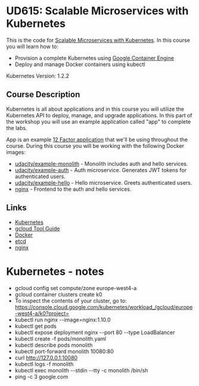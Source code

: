 # UD615: Scalable Microservices with Kubernetes

This is the code for [Scalable Microservices with Kubernetes](https://www.udacity.com/course/scalable-microservices-with-kubernetes--ud615).  In this course you will learn how to:

* Provision a complete Kubernetes using [Google Container Engine](https://cloud.google.com/container-engine)
* Deploy and manage Docker containers using kubectl

Kubernetes Version: 1.2.2

## Course Description

Kubernetes is all about applications and in this course you will utilize the Kubernetes API to deploy, manage, and upgrade applications. In this part of the workshop you will use an example application called "app" to complete the labs.

App is an example [12 Factor application](http://12factor.net/) that we'll be using throughout the course. During this course you will be working with the following Docker images:

* [udacity/example-monolith](https://hub.docker.com/r/udacity/example-monolith) - Monolith includes auth and hello services.
* [udacity/example-auth](https://hub.docker.com/r/udacity/example-auth) - Auth microservice. Generates JWT tokens for authenticated users.
* [udacity/example-hello](https://hub.docker.com/r/udacity/example-hello) - Hello microservice. Greets authenticated users.
* [nginx](https://hub.docker.com/_/nginx) - Frontend to the auth and hello services.

## Links

  * [Kubernetes](http://googlecloudplatform.github.io/kubernetes)
  * [gcloud Tool Guide](https://cloud.google.com/sdk/gcloud)
  * [Docker](https://docs.docker.com)
  * [etcd](https://coreos.com/docs/distributed-configuration/getting-started-with-etcd)
  * [nginx](http://nginx.org)

# Kubernetes - notes
 * gcloud config set compute/zone europe-west4-a
 * gcloud container clusters create k0
 * To inspect the contents of your cluster, go to: https://console.cloud.google.com/kubernetes/workload_/gcloud/europe-west4-a/k0?project=<PROJECT-ID>
 * kubectl run nginx --image=nginx:1.10.0
 * kubectl get pods
 * kubectl expose deployment nginx --port 80 --type LoadBalancer
 * kubectl create -f pods/monolith.yaml
 * kubectl describe pods monolith
 * kubectl port-forward monolith 10080:80
 * curl http://127.0.0.1:10080
 * kubectl logs -f monolith
 * kubectl exec monolith --stdin --tty -c monolith /bin/sh
 * ping -c 3 google.com
